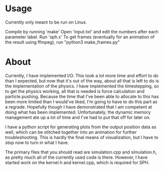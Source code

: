 # Usage
Currently only meant to be run on Linux.

Compile by running 'make'
Open 'input.txt' and edit the numbers after each parameter label.
Run 'sph.x'
To get frames (eventually for an animation of the result using ffmpeg), run "python3 make\_frames.py"

# About
Currently, I have implemented I/O. This took a lot more time and effort
to do than I expected, but now that it's out of the way, about all that
is left to do is the implementation of the physics.
I have implemented the timestepping, so to get the physics working, all
that is needed is force calculation and particle pushing. Because the
time that I've been able to allocate to this has been more limited than
I would've liked, I'm going to have to do this part as a regrade.
Hopefully though I have demonstrated that I am competent at doing what
has been implemented. Unfortunately, the dynamic memory management ate
up a lot of time and I've had to put that off for later on.

I have a python script for generating plots from the output position
data as well, which can be stitched together into an animation for
further troubleshooting. This is hardly the final means of visualization,
but I have to stop now to turn in what I have.

The primary files that you should read are simulation.cpp and simulation.h,
as pretty much all of the currently used code is there. However, I have
started work on the kernel.h and kernel.cpp, which is required for SPH.
